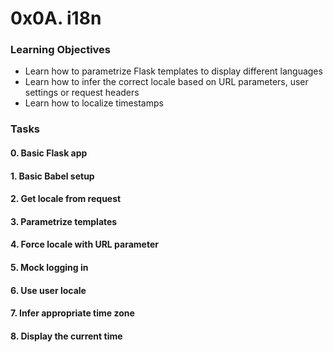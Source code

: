 # 0x0A. i18n
### Learning Objectives
  * Learn how to parametrize Flask templates to display different languages
  * Learn how to infer the correct locale based on URL parameters, user settings or request headers
  * Learn how to localize timestamps

### Tasks
#### 0. Basic Flask app
#### 1. Basic Babel setup
#### 2. Get locale from request
#### 3. Parametrize templates
#### 4. Force locale with URL parameter
#### 5. Mock logging in
#### 6. Use user locale
#### 7. Infer appropriate time zone
#### 8. Display the current time
